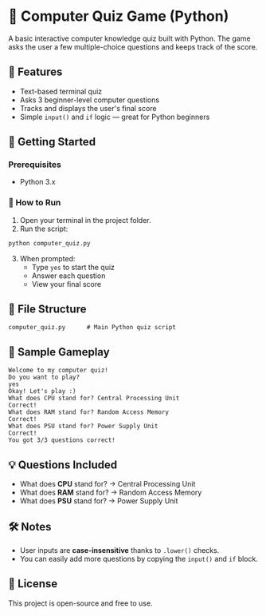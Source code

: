 # 🧠 Computer Quiz Game (Python)

A basic interactive computer knowledge quiz built with Python. The game asks the user a few multiple-choice questions and keeps track of the score.

## 📌 Features

- Text-based terminal quiz  
- Asks 3 beginner-level computer questions  
- Tracks and displays the user's final score  
- Simple `input()` and `if` logic — great for Python beginners

## 🚀 Getting Started

### Prerequisites

- Python 3.x

### 🔧 How to Run

1. Open your terminal in the project folder.
2. Run the script:
```bash
python computer_quiz.py
```
3. When prompted:
   - Type `yes` to start the quiz
   - Answer each question
   - View your final score

## 📁 File Structure

```
computer_quiz.py      # Main Python quiz script
```

## 🧪 Sample Gameplay

```
Welcome to my computer quiz!
Do you want to play?
yes
Okay! Let's play :)
What does CPU stand for? Central Processing Unit
Correct!
What does RAM stand for? Random Access Memory
Correct!
What does PSU stand for? Power Supply Unit
Correct!
You got 3/3 questions correct!
```

## 💡 Questions Included

- What does **CPU** stand for? → Central Processing Unit  
- What does **RAM** stand for? → Random Access Memory  
- What does **PSU** stand for? → Power Supply Unit  

## 🛠 Notes

- User inputs are **case-insensitive** thanks to `.lower()` checks.
- You can easily add more questions by copying the `input()` and `if` block.

## 📜 License

This project is open-source and free to use.

